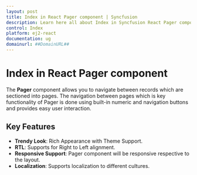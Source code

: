 ```yaml
---
layout: post
title: Index in React Pager component | Syncfusion
description: Learn here all about Index in Syncfusion React Pager component of Syncfusion Essential JS 2 and more.
control: Index 
platform: ej2-react
documentation: ug
domainurl: ##DomainURL##
---
```


# Index in React Pager component

The **Pager** component allows you to navigate between records which are sectioned into pages.
The navigation between pages which is key functionality of Pager is done using built-in numeric and navigation buttons
and provides easy user interaction.

## Key Features

* **Trendy Look**: Rich Appearance with Theme Support.
* **RTL**: Supports for Right to Left alignment.
* **Responsive Support**: Pager component will be responsive respective to the layout.
* **Localization**: Supports localization to different cultures.